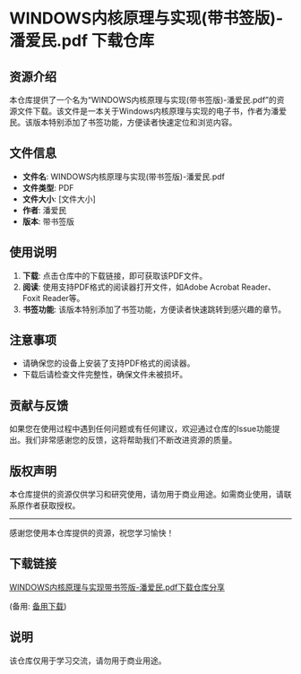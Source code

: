 # WINDOWS内核原理与实现(带书签版)-潘爱民.pdf 下载仓库

## 资源介绍

本仓库提供了一个名为“WINDOWS内核原理与实现(带书签版)-潘爱民.pdf”的资源文件下载。该文件是一本关于Windows内核原理与实现的电子书，作者为潘爱民。该版本特别添加了书签功能，方便读者快速定位和浏览内容。

## 文件信息

- **文件名**: WINDOWS内核原理与实现(带书签版)-潘爱民.pdf
- **文件类型**: PDF
- **文件大小**: [文件大小]
- **作者**: 潘爱民
- **版本**: 带书签版

## 使用说明

1. **下载**: 点击仓库中的下载链接，即可获取该PDF文件。
2. **阅读**: 使用支持PDF格式的阅读器打开文件，如Adobe Acrobat Reader、Foxit Reader等。
3. **书签功能**: 该版本特别添加了书签功能，方便读者快速跳转到感兴趣的章节。

## 注意事项

- 请确保您的设备上安装了支持PDF格式的阅读器。
- 下载后请检查文件完整性，确保文件未被损坏。

## 贡献与反馈

如果您在使用过程中遇到任何问题或有任何建议，欢迎通过仓库的Issue功能提出。我们非常感谢您的反馈，这将帮助我们不断改进资源的质量。

## 版权声明

本仓库提供的资源仅供学习和研究使用，请勿用于商业用途。如需商业使用，请联系原作者获取授权。

---

感谢您使用本仓库提供的资源，祝您学习愉快！

## 下载链接
[WINDOWS内核原理与实现带书签版-潘爱民.pdf下载仓库分享](https://pan.quark.cn/s/a5b3eec1e0b7) 

(备用: [备用下载](https://pan.baidu.com/s/19_HNuwcstskGa6x33xwhnQ?pwd=1234))

## 说明

该仓库仅用于学习交流，请勿用于商业用途。
